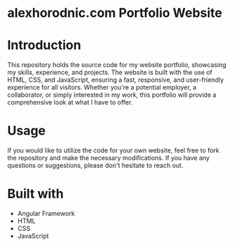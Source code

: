 # alexhorodnic.com Portfolio Website

# Introduction

This repository holds the source code for my website portfolio, showcasing my skills, experience, and projects. The website is built with the use of HTML, CSS, and JavaScript, ensuring a fast, responsive, and user-friendly experience for all visitors.
Whether you're a potential employer, a collaborator, or simply interested in my work, this portfolio will provide a comprehensive look at what I have to offer.

# Usage

If you would like to utilize the code for your own website, feel free to fork the repository and make the necessary modifications. If you have any questions or suggestions, please don't hesitate to reach out.

# Built with

- Angular Framework
- HTML
- CSS
- JavaScript
